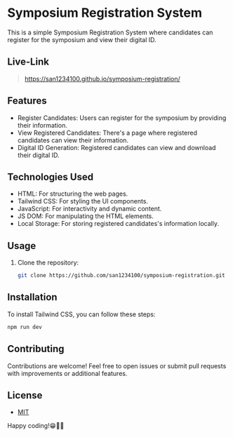 # Symposium Registration System

This is a simple Symposium Registration System where candidates can register for the symposium and view their digital ID.

## Live-Link
> https://san1234100.github.io/symposium-registration/
## Features

- Register Candidates: Users can register for the symposium by providing their information.
- View Registered Candidates: There's a page where registered candidates can view their information.
- Digital ID Generation: Registered candidates can view and download their digital ID.

## Technologies Used

- HTML: For structuring the web pages.
- Tailwind CSS: For styling the UI components.
- JavaScript: For interactivity and dynamic content.
- JS DOM: For manipulating the HTML elements.
- Local Storage: For storing registered candidates's    information locally.

## Usage

1. Clone the repository:

   ```bash
   git clone https://github.com/san1234100/symposium-registration.git
## Installation
To install Tailwind CSS, you can follow these steps:
```bash
npm run dev
```
## Contributing
Contributions are welcome! Feel free to open issues or submit pull requests with improvements or additional features.

## License
- [MIT]("./license")

Happy coding!😁🧑‍💻